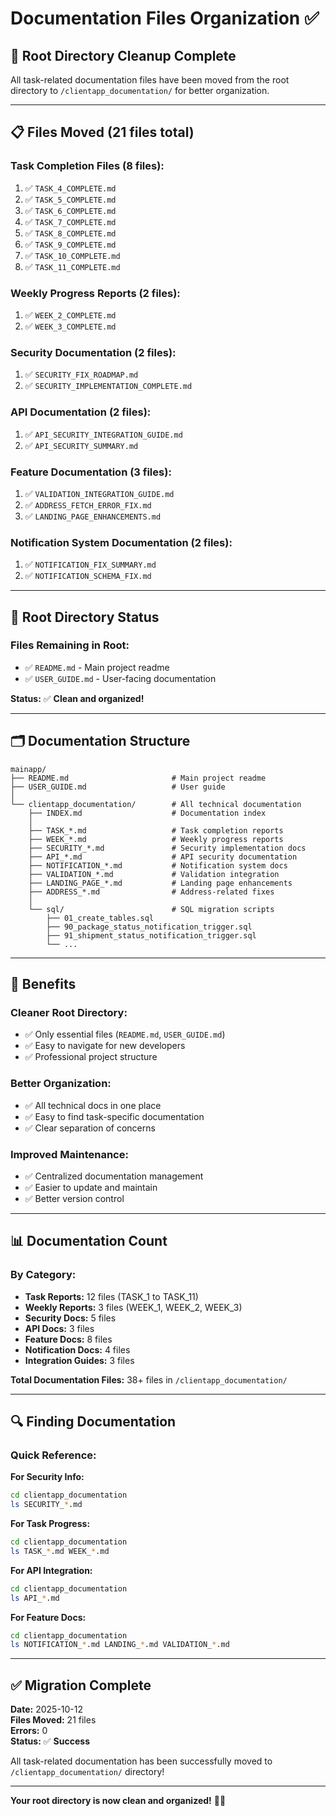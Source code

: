 # Documentation Files Organization ✅

## 📁 Root Directory Cleanup Complete

All task-related documentation files have been moved from the root directory to `/clientapp_documentation/` for better organization.

---

## 📋 Files Moved (21 files total)

### **Task Completion Files (8 files):**
1. ✅ `TASK_4_COMPLETE.md`
2. ✅ `TASK_5_COMPLETE.md`
3. ✅ `TASK_6_COMPLETE.md`
4. ✅ `TASK_7_COMPLETE.md`
5. ✅ `TASK_8_COMPLETE.md`
6. ✅ `TASK_9_COMPLETE.md`
7. ✅ `TASK_10_COMPLETE.md`
8. ✅ `TASK_11_COMPLETE.md`

### **Weekly Progress Reports (2 files):**
1. ✅ `WEEK_2_COMPLETE.md`
2. ✅ `WEEK_3_COMPLETE.md`

### **Security Documentation (2 files):**
1. ✅ `SECURITY_FIX_ROADMAP.md`
2. ✅ `SECURITY_IMPLEMENTATION_COMPLETE.md`

### **API Documentation (2 files):**
1. ✅ `API_SECURITY_INTEGRATION_GUIDE.md`
2. ✅ `API_SECURITY_SUMMARY.md`

### **Feature Documentation (3 files):**
1. ✅ `VALIDATION_INTEGRATION_GUIDE.md`
2. ✅ `ADDRESS_FETCH_ERROR_FIX.md`
3. ✅ `LANDING_PAGE_ENHANCEMENTS.md`

### **Notification System Documentation (2 files):**
1. ✅ `NOTIFICATION_FIX_SUMMARY.md`
2. ✅ `NOTIFICATION_SCHEMA_FIX.md`

---

## 📂 Root Directory Status

### **Files Remaining in Root:**
- ✅ `README.md` - Main project readme
- ✅ `USER_GUIDE.md` - User-facing documentation

**Status:** ✅ **Clean and organized!**

---

## 🗂️ Documentation Structure

```
mainapp/
├── README.md                       # Main project readme
├── USER_GUIDE.md                   # User guide
│
└── clientapp_documentation/        # All technical documentation
    ├── INDEX.md                    # Documentation index
    │
    ├── TASK_*.md                   # Task completion reports
    ├── WEEK_*.md                   # Weekly progress reports
    ├── SECURITY_*.md               # Security implementation docs
    ├── API_*.md                    # API security documentation
    ├── NOTIFICATION_*.md           # Notification system docs
    ├── VALIDATION_*.md             # Validation integration
    ├── LANDING_PAGE_*.md           # Landing page enhancements
    ├── ADDRESS_*.md                # Address-related fixes
    │
    └── sql/                        # SQL migration scripts
        ├── 01_create_tables.sql
        ├── 90_package_status_notification_trigger.sql
        ├── 91_shipment_status_notification_trigger.sql
        └── ...
```

---

## 🎯 Benefits

### **Cleaner Root Directory:**
- ✅ Only essential files (`README.md`, `USER_GUIDE.md`)
- ✅ Easy to navigate for new developers
- ✅ Professional project structure

### **Better Organization:**
- ✅ All technical docs in one place
- ✅ Easy to find task-specific documentation
- ✅ Clear separation of concerns

### **Improved Maintenance:**
- ✅ Centralized documentation management
- ✅ Easier to update and maintain
- ✅ Better version control

---

## 📊 Documentation Count

### **By Category:**
- **Task Reports:** 12 files (TASK_1 to TASK_11)
- **Weekly Reports:** 3 files (WEEK_1, WEEK_2, WEEK_3)
- **Security Docs:** 5 files
- **API Docs:** 3 files
- **Feature Docs:** 8 files
- **Notification Docs:** 4 files
- **Integration Guides:** 3 files

**Total Documentation Files:** 38+ files in `/clientapp_documentation/`

---

## 🔍 Finding Documentation

### **Quick Reference:**

**For Security Info:**
```bash
cd clientapp_documentation
ls SECURITY_*.md
```

**For Task Progress:**
```bash
cd clientapp_documentation
ls TASK_*.md WEEK_*.md
```

**For API Integration:**
```bash
cd clientapp_documentation
ls API_*.md
```

**For Feature Docs:**
```bash
cd clientapp_documentation
ls NOTIFICATION_*.md LANDING_*.md VALIDATION_*.md
```

---

## ✅ Migration Complete

**Date:** 2025-10-12  
**Files Moved:** 21 files  
**Errors:** 0  
**Status:** ✅ **Success**

All task-related documentation has been successfully moved to `/clientapp_documentation/` directory!

---

**Your root directory is now clean and organized!** 🎉📁
